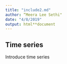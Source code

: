 ```yaml
---
title: "include2.md"
author: “Meera Lee Sethi"
date: "4/8/2019"
output: html**document
---
```

## Time series
Introduce time series

